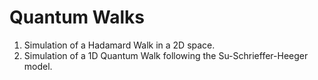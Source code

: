 # Quantum Walks

1. Simulation of a Hadamard Walk in a 2D space. 
2. Simulation of a 1D Quantum Walk following the Su-Schrieffer-Heeger model. 

